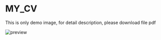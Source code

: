 # MY_CV

This is only demo image, for detail description, please download file pdf

![preview](https://i.ibb.co/02XVxRx/Annotation-2020-03-02-235354.png)
